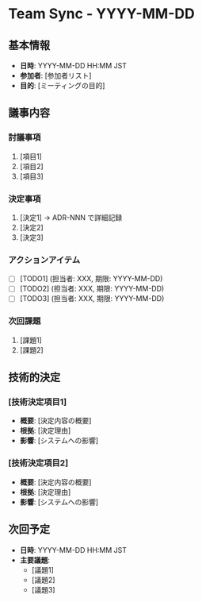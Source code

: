 # Team Sync - YYYY-MM-DD

## 基本情報
- **日時**: YYYY-MM-DD HH:MM JST
- **参加者**: [参加者リスト]
- **目的**: [ミーティングの目的]

## 議事内容

### 討議事項
1. [項目1]
2. [項目2]
3. [項目3]

### 決定事項
1. [決定1] → ADR-NNN で詳細記録
2. [決定2]
3. [決定3]

### アクションアイテム
- [ ] [TODO1] (担当者: XXX, 期限: YYYY-MM-DD)
- [ ] [TODO2] (担当者: XXX, 期限: YYYY-MM-DD)
- [ ] [TODO3] (担当者: XXX, 期限: YYYY-MM-DD)

### 次回課題
1. [課題1]
2. [課題2]

## 技術的決定

### [技術決定項目1]
- **概要**: [決定内容の概要]
- **根拠**: [決定理由]
- **影響**: [システムへの影響]

### [技術決定項目2]
- **概要**: [決定内容の概要]
- **根拠**: [決定理由]
- **影響**: [システムへの影響]

## 次回予定
- **日時**: YYYY-MM-DD HH:MM JST
- **主要議題**: 
  - [議題1]
  - [議題2]
  - [議題3]